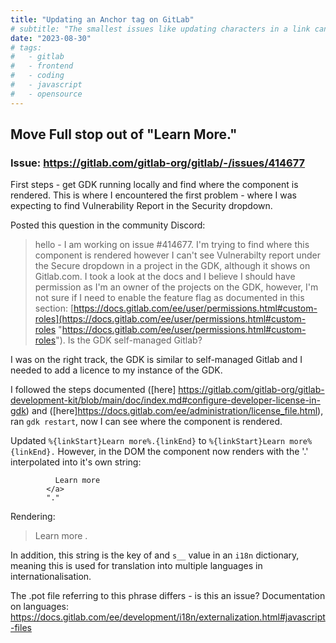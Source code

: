 ```yaml
---
title: "Updating an Anchor tag on GitLab"
# subtitle: "The smallest issues like updating characters in a link can be complicated"
date: "2023-08-30"
# tags:
#   - gitlab
#   - frontend
#   - coding
#   - javascript
#   - opensource
---
```


## Move Full stop out of "Learn More."

### Issue: https://gitlab.com/gitlab-org/gitlab/-/issues/414677

First steps - get GDK running locally and find where the component is rendered. This is where I encountered the first problem - where I was expecting to find Vulnerability Report in the Security dropdown.

Posted this question in the community Discord:

> hello - I am working on issue #414677. I'm trying to find where this component is rendered however I can't see Vulnerabilty report under the Secure dropdown in a project in the GDK, although it shows on Gitlab.com. I took a look at the docs and I believe I should have permission as I'm an owner of the projects on the GDK, however, I'm not sure if I need to enable the feature flag as documented in this section: [https://docs.gitlab.com/ee/user/permissions.html#custom-roles](https://docs.gitlab.com/ee/user/permissions.html#custom-roles "https://docs.gitlab.com/ee/user/permissions.html#custom-roles"). Is the GDK self-managed Gitlab?

I was on the right track, the GDK is similar to self-managed Gitlab and I needed to add a licence to my instance of the GDK.

I followed the steps documented ([here] https://gitlab.com/gitlab-org/gitlab-development-kit/blob/main/doc/index.md#configure-developer-license-in-gdk) and ([here]https://docs.gitlab.com/ee/administration/license_file.html), ran `gdk restart`, now I can see where the component is rendered.

Updated `%{linkStart}Learn more%.{linkEnd}` to `%{linkStart}Learn more%{linkEnd}.` However, in the DOM the component now renders with the '.' interpolated into it's own string:

```<a href="/help/user/application_security/vulnerability_report/index" rel="noopener" target="_blank" class="gl-link">
          Learn more
        </a>
        "."
```

Rendering:

> Learn more .

In addition, this string is the key of and `s__` value in an `i18n` dictionary, meaning this is used for translation into multiple languages in internationalisation.

The .pot file referring to this phrase differs - is this an issue? Documentation on languages: https://docs.gitlab.com/ee/development/i18n/externalization.html#javascript-files
